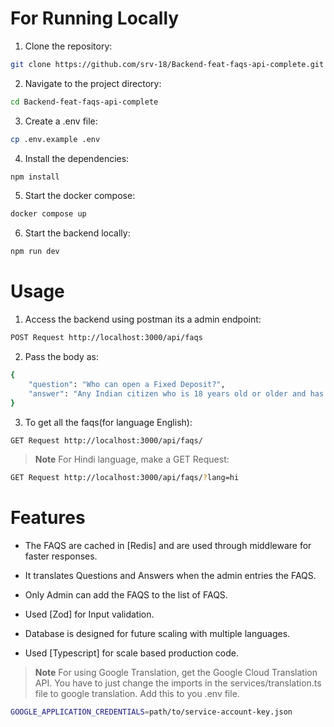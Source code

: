 # For Running Locally

1. Clone the repository:
```bash
git clone https://github.com/srv-18/Backend-feat-faqs-api-complete.git
```

2. Navigate to the project directory:
```bash
cd Backend-feat-faqs-api-complete
```

3. Create a .env file:
```bash
cp .env.example .env
```

4. Install the dependencies:
```bash
npm install
```

5. Start the docker compose:
```bash
docker compose up
```

6. Start the backend locally:
```bash
npm run dev
```

# Usage

1. Access the backend using postman its a admin endpoint:
```bash
POST Request http://localhost:3000/api/faqs
```

2. Pass the body as:
```bash
{
    "question": "Who can open a Fixed Deposit?",
    "answer": "Any Indian citizen who is 18 years old or older and has valid identification documents like a PAN card and Aadhaar can open a Fixed Deposit."
}
```

3. To get all the faqs(for language English):
```bash
GET Request http://localhost:3000/api/faqs/
```

> **Note**
> For Hindi language, make a GET Request:
```bash
GET Request http://localhost:3000/api/faqs/?lang=hi
```

# Features

* The FAQS are cached in [Redis] and are used through middleware for faster responses.

* It translates Questions and Answers when the admin entries the FAQS.

* Only Admin can add the FAQS to the list of FAQS.

* Used [Zod] for Input validation.

* Database is designed for future scaling with multiple languages.

* Used [Typescript] for scale based production code.

> **Note**
> For using Google Translation, get the Google Cloud Translation API.
> You have to just change the imports in the services/translation.ts file to google translation.
> Add this to you .env file.
```bash
GOOGLE_APPLICATION_CREDENTIALS=path/to/service-account-key.json
```